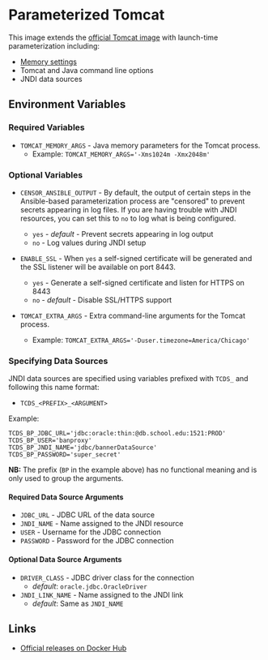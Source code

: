 # Parameterized Tomcat

This image extends the [official Tomcat image](https://hub.docker.com/_/tomcat)
with launch-time parameterization including:

* [Memory settings](#memory-settings)
* Tomcat and Java command line options
* JNDI data sources

## Environment Variables
### Required Variables

* `TOMCAT_MEMORY_ARGS` - Java memory parameters for the Tomcat process.
  * Example: `TOMCAT_MEMORY_ARGS='-Xms1024m -Xmx2048m'`

### Optional Variables

* `CENSOR_ANSIBLE_OUTPUT` - By default, the output of certain steps in the 
  Ansible-based parameterization process are "censored" to prevent secrets 
  appearing in log files. If you are having trouble with JNDI resources, you can
  set this to `no` to log what is being configured.
  * `yes` - _default_ - Prevent secrets appearing in log output
  * `no` - Log values during JNDI setup

* `ENABLE_SSL` - When `yes` a self-signed certificate will be generated and the
  SSL listener will be available on port 8443.
  * `yes` - Generate a self-signed certificate and listen for HTTPS on 8443
  * `no` - _default_ - Disable SSL/HTTPS support

* `TOMCAT_EXTRA_ARGS` - Extra command-line arguments for the Tomcat process.
  * Example: `TOMCAT_EXTRA_ARGS='-Duser.timezone=America/Chicago'`

### Specifying Data Sources

JNDI data sources are specified using variables prefixed with `TCDS_` and 
following this name format:

* `TCDS_<PREFIX>_<ARGUMENT>`

Example:
```
TCDS_BP_JDBC_URL='jdbc:oracle:thin:@db.school.edu:1521:PROD'
TCDS_BP_USER='banproxy'
TCDS_BP_JNDI_NAME='jdbc/bannerDataSource'
TCDS_BP_PASSWORD='super_secret'
```

**NB:** The prefix (`BP` in the example above) has no functional meaning and is
only used to group the arguments.

#### Required Data Source Arguments

* `JDBC_URL` - JDBC URL of the data source
* `JNDI_NAME` - Name assigned to the JNDI resource
* `USER` - Username for the JDBC connection
* `PASSWORD` - Password for the JDBC connection

#### Optional Data Source Arguments

* `DRIVER_CLASS` - JDBC driver class for the connection
  * _default_: `oracle.jdbc.OracleDriver`
* `JNDI_LINK_NAME` - Name assigned to the JNDI link
  * _default_: Same as `JNDI_NAME`

## Links

* [Official releases on Docker Hub](https://hub.docker.com/r/sigcorp/tomcat)
